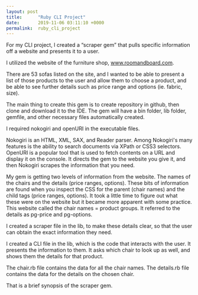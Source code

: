 ```yaml
---
layout: post
title:      "Ruby CLI Project"
date:       2019-11-06 03:11:10 +0000
permalink:  ruby_cli_project
---
```


For my CLI project, I created a “scraper gem” that pulls specific information off a website and presents it to a user.

I utilized the website of the furniture shop, www.roomandboard.com.  

There are 53 sofas listed on the site, and I wanted to be able to present a list of those products to the user and allow them to choose a product, and be able to see further details such as price range and options (ie. fabric, size).

The main thing to create this gem is to create repository in github, then clone and download it to the IDE.  The gem will have a bin folder, lib folder, gemfile, and other necessary files automatically created.

I required nokogiri and openURI in the executable files.

Nokogiri is an HTML, XML, SAX, and Reader parser. Among Nokogiri's many features is the ability to search documents via XPath or CSS3 selectors. OpenURI is a popular tool that is used to fetch contents on a URL and display it on the console. It directs the gem to the website you give it, and then Nokogiri scrapes the information that you need.

My gem is getting two levels of information from the website. The names of the chairs and the details (price ranges, options). These bits of information are found when you inspect the CSS for the parent (chair names) and the child tags (price ranges, options).  It took a little time to figure out what these were on the website but it became more apparent with some practice. This website called the chair names = product groups. It referred to the details as pg-price and pg-options. 

I created a scraper file in the lib, to make these details clear, so that the user can obtain the exact information they need.

I created a CLI file in the lib, which is the code that interacts with the user. It presents the information to them. It asks which chair to look up as well, and shows them the details for that product.

The chair.rb file contains the data for all the chair names.  The details.rb file contains the data for the details on the chosen chair.

That is a brief synopsis of the scraper gem.


